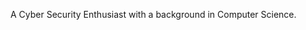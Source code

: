 A Cyber Security Enthusiast with a background in Computer Science.

<!---
wafiibrahim/wafiibrahim is a ✨ special ✨ repository because its `README.md` (this file) appears on your GitHub profile.
You can click the Preview link to take a look at your changes.
--->
